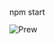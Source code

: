 npm start

![Prew](https://github.com/user-attachments/assets/63936e7b-bba7-4289-9882-81ef0b75cb79)
